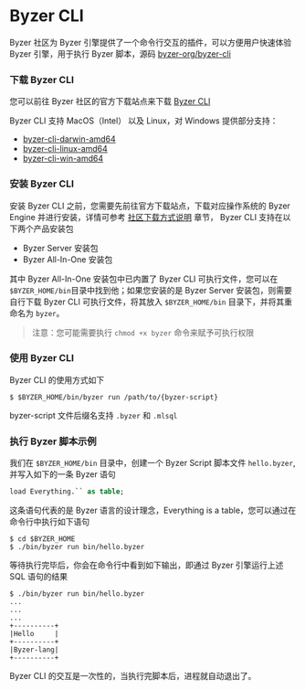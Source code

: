 # Byzer CLI

Byzer 社区为 Byzer 引擎提供了一个命令行交互的插件，可以方便用户快速体验 Byzer 引擎，用于执行 Byzer 脚本，源码 [byzer-org/byzer-cli](https://github.com/byzer-org/byzer-cli)


### 下载 Byzer CLI

您可以前往 Byzer 社区的官方下载站点来下载 [Byzer CLI](https://download.byzer.org/byzer/misc/byzer-cli/)

Byzer CLI 支持 MacOS（Intel） 以及 Linux，对 Windows 提供部分支持：
- [byzer-cli-darwin-amd64](https://download.byzer.org/byzer/misc/byzer-cli/byzer-cli-darwin-amd64)
- [byzer-cli-linux-amd64](https://download.byzer.org/byzer/misc/byzer-cli/byzer-cli-linux-amd64)
- [byzer-cli-win-amd64](https://download.byzer.org/byzer/misc/byzer-cli/byzer-cli-win-amd64.exe)


### 安装 Byzer CLI

安装 Byzer CLI 之前，您需要先前往官方下载站点，下载对应操作系统的 Byzer Engine 并进行安装，详情可参考 [社区下载方式说明](/byzer-lang/zh-cn/installation/download/site.md) 章节， Byzer CLI 支持在以下两个产品安装包

- Byzer Server 安装包
- Byzer All-In-One 安装包

其中 Byzer All-In-One 安装包中已内置了 Byzer CLI 可执行文件，您可以在 `$BYZER_HOME/bin`目录中找到他；如果您安装的是 Byzer Server 安装包，则需要自行下载 Byzer CLI 可执行文件，将其放入 `$BYZER_HOME/bin` 目录下，并将其重命名为 `byzer`。

> 注意：您可能需要执行 `chmod +x byzer` 命令来赋予可执行权限


### 使用 Byzer CLI

Byzer CLI 的使用方式如下

```shell
$ $BYZER_HOME/bin/byzer run /path/to/{byzer-script}
```

byzer-script 文件后缀名支持 `.byzer` 和 `.mlsql`

### 执行 Byzer 脚本示例

我们在 `$BYZER_HOME/bin` 目录中，创建一个 Byzer Script 脚本文件 `hello.byzer`, 并写入如下的一条 Byzer 语句

```sql
load Everything.`` as table;
```
这条语句代表的是 Byzer 语言的设计理念，Everything is a table，您可以通过在命令行中执行如下语句

```shell
$ cd $BYZER_HOME
$ ./bin/byzer run bin/hello.byzer
```
等待执行完毕后，你会在命令行中看到如下输出，即通过 Byzer 引擎运行上述 SQL 语句的结果

```shell
$ ./bin/byzer run bin/hello.byzer
...
...
...
+----------+
|Hello     |
+----------+
|Byzer-lang|
+----------+

```

 Byzer CLI 的交互是一次性的，当执行完脚本后，进程就自动退出了。

